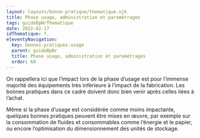 ```yaml
---
layout: layouts/bonne-pratique/thematique.njk
title: Phase usage, administration et paramétrages
tags: guideBpNrThematique
date: 2022-02-17
idThematique: f.
eleventyNavigation:
  key: bonnes-pratiques-usage
  parent: guideBpNr
  title: Phase usage, administration et paramétrages
  order: 60
---
```


On rappellera ici que l’impact lors de la phase d’usage est pour l’immense majorité des équipements très inférieure à l’impact de la fabrication. Les bonnes pratiques dans ce cadre doivent donc bien venir après celles liées à l’achat.

Même si la phase d’usage est considérée comme moins impactante, quelques bonnes pratiques peuvent être mises en œuvre, par exemple sur la consommation de fluides et consommables comme l’énergie et le papier, ou encore l’optimisation du dimensionnement des unités de stockage.

